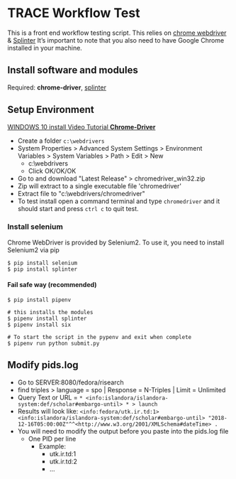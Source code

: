 # TRACE Workflow Test
This is a front end workflow testing script. This relies on [chrome webdriver](https://splinter.readthedocs.io/en/latest/drivers/chrome.html) & [Splinter](https://splinter.readthedocs.io/en/latest/)
It’s important to note that you also need to have Google Chrome installed in your machine.

## Install software and modules
Required: __chrome-driver__, [splinter](https://pypi.python.org/pypi/splinter)

## Setup Environment
[WINDOWS 10 install Video Tutorial __Chrome-Driver__](https://youtu.be/dz59GsdvUF8)
* Create a folder `c:\webdrivers`
* System Properties > Advanced System Settings > Environment Variables > System Variables > Path > Edit > New
  * c:\webdrivers
  * Click OK/OK/OK
* Go to and download "Latest Release" > chromedriver_win32.zip
* Zip will extract to a single executable file 'chromedriver'
* Extract file to "c:\webdrivers/chromedriver"
* To test install open a command terminal and type `chromedriver` and it should start and press `ctrl c` to quit test.

### Install selenium
Chrome WebDriver is provided by Selenium2. To use it, you need to install Selenium2 via pip
```shell
$ pip install selenium
$ pip install splinter
```

#### Fail safe way (recommended)
```terminal
$ pip install pipenv

# this installs the modules
$ pipenv install splinter
$ pipenv install six

# To start the script in the pypenv and exit when complete
$ pipenv run python submit.py
```

## Modify pids.log
* Go to SERVER:8080/fedora/risearch
* find triples > language = spo | Response = N-Triples | Limit = Unlimited
* Query Text or URL = `* <info:islandora/islandora-system:def/scholar#embargo-until> * > launch`
* Results will look like: `<info:fedora/utk.ir.td:1> <info:islandora/islandora-system:def/scholar#embargo-until> "2018-12-16T05:00:00Z"^^<http://www.w3.org/2001/XMLSchema#dateTime> .`
* You will need to modify the output before you paste into the pids.log file
  * One PID per line
    * Example:
      - utk.ir.td:1
      - utk.ir.td:2
      - ...
